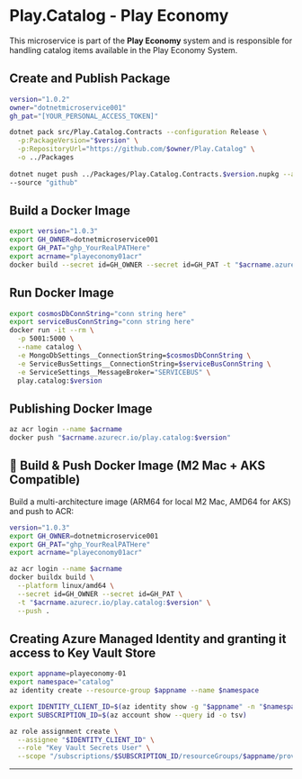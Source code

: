 # Play.Catalog - Play Economy 

This microservice is part of the **Play Economy** system and is responsible for handling catalog items available in the Play Economy System.


## Create and Publish Package 
```bash
version="1.0.2"
owner="dotnetmicroservice001"
gh_pat="[YOUR_PERSONAL_ACCESS_TOKEN]"

dotnet pack src/Play.Catalog.Contracts --configuration Release \
  -p:PackageVersion="$version" \
  -p:RepositoryUrl="https://github.com/$owner/Play.Catalog" \
  -o ../Packages
  
dotnet nuget push ../Packages/Play.Catalog.Contracts.$version.nupkg --api-key $gh_pat \
--source "github"
```
## Build a Docker Image
```bash
export version="1.0.3"
export GH_OWNER=dotnetmicroservice001
export GH_PAT="ghp_YourRealPATHere"
export acrname="playeconomy01acr"
docker build --secret id=GH_OWNER --secret id=GH_PAT -t "$acrname.azurecr.io/play.catalog:$version" .
```

## Run Docker Image
```bash 
export cosmosDbConnString="conn string here"
export serviceBusConnString="conn string here"
docker run -it --rm \
  -p 5001:5000 \
  --name catalog \
  -e MongoDbSettings__ConnectionString=$cosmosDbConnString \
  -e ServiceBusSettings__ConnectionString=$serviceBusConnString \
  -e ServiceSettings__MessageBroker="SERVICEBUS" \
  play.catalog:$version
```

## Publishing Docker Image
```bash 
az acr login --name $acrname
docker push "$acrname.azurecr.io/play.catalog:$version"
```
## 🐳 Build & Push Docker Image (M2 Mac + AKS Compatible)
Build a multi-architecture image (ARM64 for local M2 Mac, AMD64 for AKS) and push to ACR:
```bash
version="1.0.3"
export GH_OWNER=dotnetmicroservice001
export GH_PAT="ghp_YourRealPATHere"
export acrname="playeconomy01acr"

az acr login --name $acrname
docker buildx build \
  --platform linux/amd64 \
  --secret id=GH_OWNER --secret id=GH_PAT \
  -t "$acrname.azurecr.io/play.catalog:$version" \
  --push .
```


## Creating Azure Managed Identity and granting it access to Key Vault Store
```bash
export appname=playeconomy-01
export namespace="catalog"
az identity create --resource-group $appname --name $namespace 

export IDENTITY_CLIENT_ID=$(az identity show -g "$appname" -n "$namespace" --query clientId -o tsv)
export SUBSCRIPTION_ID=$(az account show --query id -o tsv)

az role assignment create \
  --assignee "$IDENTITY_CLIENT_ID" \
  --role "Key Vault Secrets User" \
  --scope "/subscriptions/$SUBSCRIPTION_ID/resourceGroups/$appname/providers/Microsoft.KeyVault/vaults/$appname"

```

---
